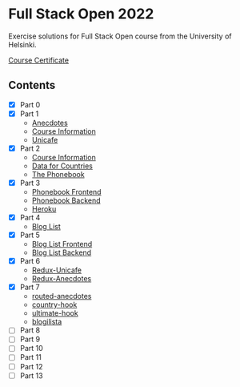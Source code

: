 # Full Stack Open 2022

Exercise solutions for Full Stack Open course from the University of Helsinki.

[Course Certificate](https://studies.cs.helsinki.fi/stats/api/certificate/fullstackopen/en/25eac85af0a62cc00207c6bb2f6e58e4)

## Contents

- [x] Part 0
- [x] Part 1
    - [Anecdotes](osa1/anekdootit)
    - [Course Information](osa1/kurssitiedot)
    - [Unicafe](osa1/unicafe)
- [x] Part 2
    - [Course Information](osa2/kurssitiedot)
    - [Data for Countries](osa2/maiden-tiedot)
    - [The Phonebook](osa2/puhelinluettelo)
- [x] Part 3
    - [Phonebook Frontend](osa3/puhelinluettelo)
    - [Phonebook Backend](osa3/Puhelinluettelon-backend)
    - [Heroku](https://immense-beyond-90703.herokuapp.com/)
- [x] Part 4
    - [Blog List](osa4/blogilista)
- [x] Part 5
    - [Blog List Frontend](osa5/bloglist-frontend)
    - [Blog List Backend](osa5/bloglist-backend)
- [x] Part 6
    - [Redux-Unicafe](osa6/unicafe-redux)
    - [Redux-Anecdotes](osa6/redux-anecdotes)
- [x] Part 7
    - [routed-anecdotes](osa7/routed-anecdotes)
    - [country-hook](osa7/country-hook)
    - [ultimate-hook](osa7/ultimate-hooks)
    - [blogilista](osa7/bloglist)
- [ ] Part 8
- [ ] Part 9
- [ ] Part 10
- [ ] Part 11
- [ ] Part 12
- [ ] Part 13
